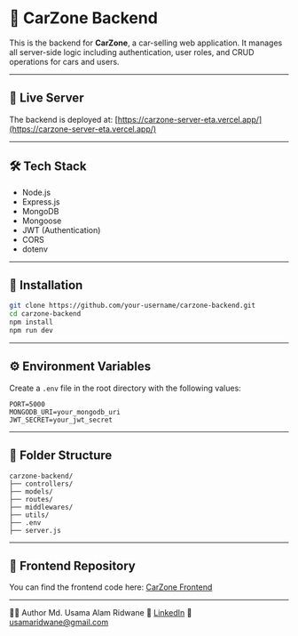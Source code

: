 # 🚗 CarZone Backend

This is the backend for **CarZone**, a car-selling web application. It manages all server-side logic including authentication, user roles, and CRUD operations for cars and users.

---

## 🚀 Live Server

The backend is deployed at: [https://carzone-server-eta.vercel.app/](https://carzone-server-eta.vercel.app/)

---

## 🛠️ Tech Stack

- Node.js
- Express.js
- MongoDB
- Mongoose
- JWT (Authentication)
- CORS
- dotenv

---

## 🔧 Installation

```bash
git clone https://github.com/your-username/carzone-backend.git
cd carzone-backend
npm install
npm run dev
```

---

## ⚙️ Environment Variables

Create a `.env` file in the root directory with the following values:

```env
PORT=5000
MONGODB_URI=your_mongodb_uri
JWT_SECRET=your_jwt_secret
```

---

## 📁 Folder Structure

```
carzone-backend/
├── controllers/
├── models/
├── routes/
├── middlewares/
├── utils/
├── .env
├── server.js
```

---

## 🔗 Frontend Repository

You can find the frontend code here: [CarZone Frontend](https://github.com/12usama/carzone-client)

---

🙋‍♂️ Author
Md. Usama Alam Ridwane
💼 [LinkedIn](https://www.linkedin.com/in/md-usama-alam-ridwane-376b3a1a4/) 
📧 usamaridwane@gmail.com
